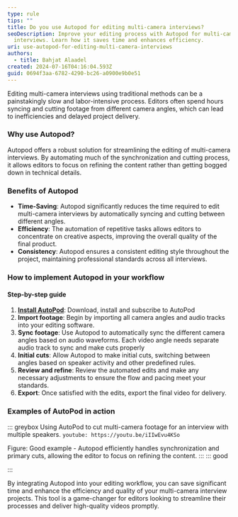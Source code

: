 ```yaml
---
type: rule
tips: ""
title: Do you use Autopod for editing multi-camera interviews?
seoDescription: Improve your editing process with Autopod for multi-camera
  interviews. Learn how it saves time and enhances efficiency.
uri: use-autopod-for-editing-multi-camera-interviews
authors:
  - title: Bahjat Alaadel
created: 2024-07-16T04:16:04.593Z
guid: 0694f3aa-6782-4290-bc26-a0900e9b0e51
---
```

Editing multi-camera interviews using traditional methods can be a painstakingly slow and labor-intensive process. Editors often spend hours syncing and cutting footage from different camera angles, which can lead to inefficiencies and delayed project delivery.

<!--endintro-->

### Why use Autopod?

Autopod offers a robust solution for streamlining the editing of multi-camera interviews. By automating much of the synchronization and cutting process, it allows editors to focus on refining the content rather than getting bogged down in technical details.

### Benefits of Autopod

* **Time-Saving**: Autopod significantly reduces the time required to edit multi-camera interviews by automatically syncing and cutting between different angles.
* **Efficiency**: The automation of repetitive tasks allows editors to concentrate on creative aspects, improving the overall quality of the final product.
* **Consistency**: Autopod ensures a consistent editing style throughout the project, maintaining professional standards across all interviews.

### How to implement Autopod in your workflow

#### Step-by-step guide

1. **[Install AutoPod](https://www.autopod.fm/)**: Download, install and subscribe to AutoPod 
2. **Import footage**: Begin by importing all camera angles and audio tracks into your editing software.
3. **Sync footage**: Use Autopod to automatically sync the different camera angles based on audio waveforms.   Each video angle needs separate audio track to sync and make cuts properly
4. **Initial cuts**: Allow Autopod to make initial cuts, switching between angles based on speaker activity and other predefined rules.
5. **Review and refine**: Review the automated edits and make any necessary adjustments to ensure the flow and pacing meet your standards.
6. **Export**: Once satisfied with the edits, export the final video for delivery.

### Examples of AutoPod in action

::: greybox
Using AutoPod to cut multi-camera footage for an interview with multiple speakers.
`youtube: https://youtu.be/iIIwEvu4KSo`

Figure: Good example - Autopod efficiently handles synchronization and primary cuts, allowing the editor to focus on refining the content.
:::
::: good

:::

By integrating Autopod into your editing workflow, you can save significant time and enhance the efficiency and quality of your multi-camera interview projects. This tool is a game-changer for editors looking to streamline their processes and deliver high-quality videos promptly.
